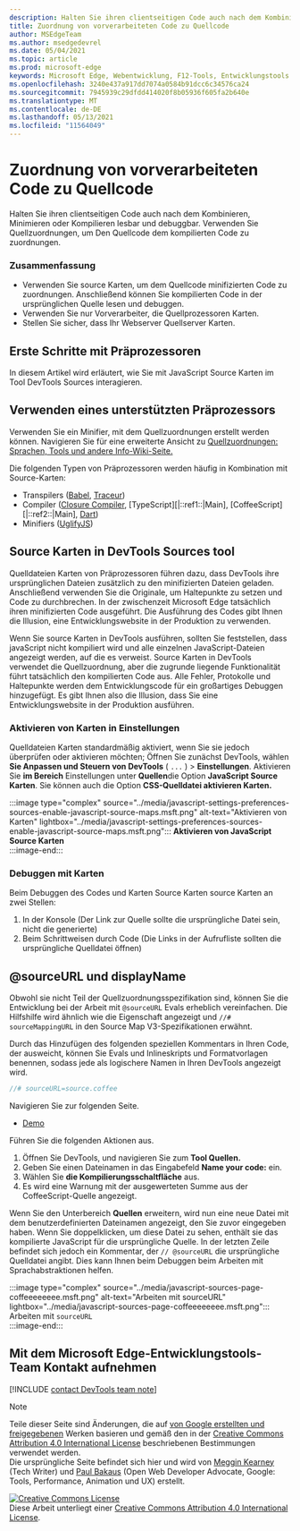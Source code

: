 ```yaml
---
description: Halten Sie ihren clientseitigen Code auch nach dem Kombinieren, Minimieren oder Kompilieren lesbar und debuggbar.
title: Zuordnung von vorverarbeiteten Code zu Quellcode
author: MSEdgeTeam
ms.author: msedgedevrel
ms.date: 05/04/2021
ms.topic: article
ms.prod: microsoft-edge
keywords: Microsoft Edge, Webentwicklung, F12-Tools, Entwicklungstools
ms.openlocfilehash: 3240e437a917dd7074a0584b91dcc6c34576ca24
ms.sourcegitcommit: 7945939c29dfdd414020f8b05936f605fa2b640e
ms.translationtype: MT
ms.contentlocale: de-DE
ms.lasthandoff: 05/13/2021
ms.locfileid: "11564049"
---
```

<!-- Copyright Meggin Kearney and Paul Bakaus

   Licensed under the Apache License, Version 2.0 (the "License");
   you may not use this file except in compliance with the License.
   You may obtain a copy of the License at

       https://www.apache.org/licenses/LICENSE-2.0

   Unless required by applicable law or agreed to in writing, software
   distributed under the License is distributed on an "AS IS" BASIS,
   WITHOUT WARRANTIES OR CONDITIONS OF ANY KIND, either express or implied.
   See the License for the specific language governing permissions and
   limitations under the License.  -->  
# <a name="map-preprocessed-code-to-source-code"></a>Zuordnung von vorverarbeiteten Code zu Quellcode  

Halten Sie ihren clientseitigen Code auch nach dem Kombinieren, Minimieren oder Kompilieren lesbar und debuggbar.  Verwenden Sie Quellzuordnungen, um Den Quellcode dem kompilierten Code zu zuordnungen.  

### <a name="summary"></a>Zusammenfassung  

*   Verwenden Sie source Karten, um dem Quellcode minifizierten Code zu zuordnungen.  Anschließend können Sie kompilierten Code in der ursprünglichen Quelle lesen und debuggen.  
*   Verwenden Sie nur Vorverarbeiter, die Quellprozessoren Karten.  
*   Stellen Sie sicher, dass Ihr Webserver Quellserver Karten.  
    
<!--todo: add link to preprocessors capable of producing Source Maps when section is available -->  
<!--[]: /web/tools/setup/setup-preprocessors?#supported_preprocessors ""  -->  

## <a name="get-started-with-preprocessors"></a>Erste Schritte mit Präprozessoren  

In diesem Artikel wird erläutert, wie Sie mit JavaScript Source Karten im Tool DevTools Sources interagieren.  <!--For a first overview of what preprocessors are, how each may help, and how Source Maps work; navigate to Set Up CSS & JS Preprocessors.  -->  

<!--todo: add link to Set Up CSS & JS Preprocessors when section is available -->  
<!--[]: /web/tools/setup/setup-preprocessors#debugging-and-editing-preprocessed-content ""  -->  

## <a name="use-a-supported-preprocessor"></a>Verwenden eines unterstützten Präprozessors  

Verwenden Sie ein Minifier, mit dem Quellzuordnungen erstellt werden können.  <!--For the most popular options, navigate to preprocessor support section.  -->  Navigieren Sie für eine erweiterte Ansicht zu [Quellzuordnungen: Sprachen, Tools und andere Info-Wiki-Seite.][GitHubWikiSourceMapsLanguagesTools]  

<!--todo: add link to display the preprocessor support section when section is available -->  
<!--[]: /web/tools/setup/setup-preprocessors?#supported_preprocessors ""  -->  

Die folgenden Typen von Präprozessoren werden häufig in Kombination mit Source-Karten:  

*   Transpilers \([Babel][BabelJS], [Traceur][GitHubWikiGoogleTraceurCompiler]\)  
*   Compiler \([Closure Compiler][GitHubGoogleClosureCompiler], [TypeScript][|::ref1::|Main], [CoffeeScript][|::ref2::|Main], [Dart][DartMain]\)  
*   Minifiers \([UglifyJS][GitHubMishooUglifyJS]\)  
    
## <a name="source-maps-in-devtools-sources-tool"></a>Source Karten in DevTools Sources tool  

Quelldateien Karten von Präprozessoren führen dazu, dass DevTools ihre ursprünglichen Dateien zusätzlich zu den minifizierten Dateien geladen.  Anschließend verwenden Sie die Originale, um Haltepunkte zu setzen und Code zu durchbrechen.  In der zwischenzeit Microsoft Edge tatsächlich ihren minifizierten Code ausgeführt.  Die Ausführung des Codes gibt Ihnen die Illusion, eine Entwicklungswebsite in der Produktion zu verwenden.  

Wenn Sie source Karten in DevTools ausführen, sollten Sie feststellen, dass javaScript nicht kompiliert wird und alle einzelnen JavaScript-Dateien angezeigt werden, auf die es verweist.  Source Karten in DevTools verwendet die Quellzuordnung, aber die zugrunde liegende Funktionalität führt tatsächlich den kompilierten Code aus.  Alle Fehler, Protokolle und Haltepunkte werden dem Entwicklungscode für ein großartiges Debuggen hinzugefügt.  Es gibt Ihnen also die Illusion, dass Sie eine Entwicklungswebsite in der Produktion ausführen.  

### <a name="enable-source-maps-in-settings"></a>Aktivieren von Karten in Einstellungen  

Quelldateien Karten standardmäßig aktiviert<!-- \(as of Microsoft Edge 39\)-->, wenn Sie sie jedoch überprüfen oder aktivieren möchten; Öffnen Sie zunächst DevTools, wählen **Sie Anpassen und Steuern von DevTools** \( `...` \) > **Einstellungen**.  Aktivieren Sie **im Bereich** Einstellungen unter **Quellen**die Option **JavaScript Source Karten**.  Sie können auch die Option **CSS-Quelldatei aktivieren Karten.**  

:::image type="complex" source="../media/javascript-settings-preferences-sources-enable-javascript-source-maps.msft.png" alt-text="Aktivieren von Karten" lightbox="../media/javascript-settings-preferences-sources-enable-javascript-source-maps.msft.png":::
   **Aktivieren von JavaScript Source Karten**  
:::image-end:::  

### <a name="debugging-with-source-maps"></a>Debuggen mit Karten  

Beim Debuggen des Codes und Karten Source Karten source Karten an zwei Stellen:  

1.  In der Konsole \(Der Link zur Quelle sollte die ursprüngliche Datei sein, nicht die generierte\)  
1.  Beim Schrittweisen durch Code \(Die Links in der Aufrufliste sollten die ursprüngliche Quelldatei öffnen\)  
    
<!--todo: add link to debugging your code when section is available -->  
<!--[DebugBreakpointsStepCode]: ../debug/breakpoints/step-code.md ""  -->  

## <a name="sourceurl-and-displayname"></a>@sourceURL und displayName  

Obwohl sie nicht Teil der Quellzuordnungsspezifikation sind, können Sie die Entwicklung bei der Arbeit mit `@sourceURL` Evals erheblich vereinfachen.  Die Hilfshilfe wird ähnlich wie die Eigenschaft angezeigt und `//# sourceMappingURL` in den Source Map V3-Spezifikationen erwähnt.  

Durch das Hinzufügen des folgenden speziellen Kommentars in Ihren Code, der ausweicht, können Sie Evals und Inlineskripts und Formatvorlagen benennen, sodass jede als logischere Namen in Ihren DevTools angezeigt wird.  

```javascript
//# sourceURL=source.coffee
```  

Navigieren Sie zur folgenden Seite.  

*   [Demo][CssNinjaDemoSourceMapping]

Führen Sie die folgenden Aktionen aus.  

1.  Öffnen Sie DevTools, und navigieren Sie zum **Tool Quellen.**  
1.  Geben Sie einen Dateinamen in das Eingabefeld **Name your code:** ein.  
1.  Wählen Sie **die Kompilierungsschaltfläche** aus.  
1.  Es wird eine Warnung mit der ausgewerteten Summe aus der CoffeeScript-Quelle angezeigt.  
    
Wenn Sie den Unterbereich **Quellen** erweitern, wird nun eine neue Datei mit dem benutzerdefinierten Dateinamen angezeigt, den Sie zuvor eingegeben haben.  Wenn Sie doppelklicken, um diese Datei zu sehen, enthält sie das kompilierte JavaScript für die ursprüngliche Quelle.  In der letzten Zeile befindet sich jedoch ein Kommentar, der `// @sourceURL` die ursprüngliche Quelldatei angibt.  Dies kann Ihnen beim Debuggen beim Arbeiten mit Sprachabstraktionen helfen.  

:::image type="complex" source="../media/javascript-sources-page-coffeeeeeeee.msft.png" alt-text="Arbeiten mit sourceURL" lightbox="../media/javascript-sources-page-coffeeeeeeee.msft.png":::
   Arbeiten mit `sourceURL`  
:::image-end:::  

## <a name="getting-in-touch-with-the-microsoft-edge-devtools-team"></a>Mit dem Microsoft Edge-Entwicklungstools-Team Kontakt aufnehmen

[!INCLUDE [contact DevTools team note](../includes/contact-devtools-team-note.md)]  

<!-- links -->  

[BabelJS]: https://babeljs.io "Babel ist ein #A0"  

[CoffeeScriptMain]: https://coffeescript.org "CoffeeScript"  

[CssNinjaDemoSourceMapping]: https://www.thecssninja.com/demo/source_mapping/compile.html "Ein einfaches Beispiel für die Benennung von #A0"  

[DartMain]: https://www.dartlang.org "Dart-Programmiersprache"  

[GitHubGoogleClosureCompiler]: https://github.com/google/closure-compiler "google/closure-compiler | GitHub"  

[GitHubMishooUglifyJS]: https://github.com/mishoo/UglifyJS "mishoo/UglifyJS | GitHub"  

[GitHubWikiSourceMapsLanguagesTools]: https://github.com/ryanseddon/source-map/wiki/Source-maps:-languages,-tools-and-other-info "Quellkarten: Sprachen, Tools und andere | GitHub Wiki"  

[GitHubWikiGoogleTraceurCompiler]: https://github.com/google/traceur-compiler/wiki/Getting-Started "Erste Schritte – google/traceur-compiler | GitHub Wiki"  

[TypeScriptMain]: https://www.typescriptlang.org "TypeScript"  

> [!NOTE]
> Teile dieser Seite sind Änderungen, die auf [von Google erstellten und freigegebenen][GoogleSitePolicies] Werken basieren und gemäß den in der [Creative Commons Attribution 4.0 International License][CCA4IL] beschriebenen Bestimmungen verwendet werden.  
> Die ursprüngliche Seite [](https://developers.google.com/web/tools/chrome-devtools/javascript/source-maps) befindet sich hier und wird von [Meggin Kearney][MegginKearney] \(Tech Writer\) und [Paul Bakaus][PaulBakaus] \(Open Web Developer Advocate, Google: Tools, Performance, Animation und UX\) erstellt.  

[![Creative Commons License][CCby4Image]][CCA4IL]  
Diese Arbeit unterliegt einer [Creative Commons Attribution 4.0 International License][CCA4IL].  

[CCA4IL]: https://creativecommons.org/licenses/by/4.0  
[CCby4Image]: https://i.creativecommons.org/l/by/4.0/88x31.png  
[GoogleSitePolicies]: https://developers.google.com/terms/site-policies  
[KayceBasques]: https://developers.google.com/web/resources/contributors#kayce-basques  
[MegginKearney]: https://developers.google.com/web/resources/contributors#meggin-kearney  
[PaulBakaus]: https://developers.google.com/web/resources/contributors#paul-bakaus  

